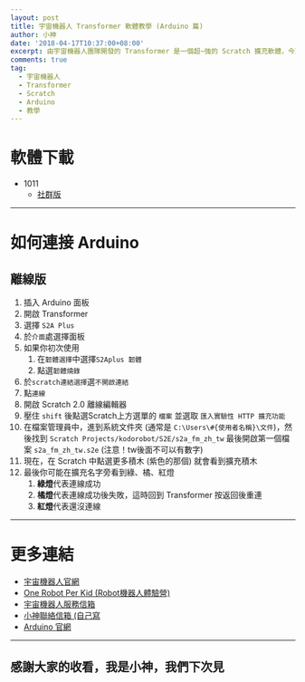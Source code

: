 ```yaml
---
layout: post
title: 宇宙機器人 Transformer 軟體教學 (Arduino 篇)
author: 小神
date: '2018-04-17T10:37:00+08:00'
excerpt: 由宇宙機器人團隊開發的 Transformer 是一個超~強的 Scratch 擴充軟體，今天我就來教大家如何用它來連接 Ardunio
comments: true
tag:
  - 宇宙機器人
  - Transformer
  - Scratch
  - Arduino
  - 教學
---
```

# 軟體下載

* 1011
  * [社群版](/files/transformer-community-2.00-1110.exe)

- - -

# 如何連接 Arduino

## 離線版

1. 插入 Arduino 面板
2. 開啟 Transformer
3. 選擇 `S2A Plus`
4. 於`介面`處選擇面板
5. 如果你初次使用
   1. 在`韌體選擇`中選擇`S2Aplus 韌體`
   2. 點選`韌體燒錄`
6. 於`scratch連結選擇`選`不開啟連結`
7. 點`連線`
8. 開啟 Scratch 2.0 離線編輯器
9. 壓住 `shift` 後點選Scratch上方選單的 `檔案` 並選取 `匯入實驗性 HTTP 擴充功能`
10. 在檔案管理員中，進到系統文件夾 (通常是 `C:\Users\#{使用者名稱}\文件`)，然後找到 `Scratch Projects/kodorobot/S2E/s2a_fm_zh_tw` 最後開啟第一個檔案 `s2a_fm_zh_tw.s2e` (注意！tw後面不可以有數字)
11. 現在，在 Scratch 中點選更多積木 (紫色的那個) 就會看到擴充積木
12. 最後你可能在擴充名字旁看到綠、橘、紅燈
    1. **綠燈**代表連線成功
    2. **橘燈**代表連線成功後失敗，這時回到 Transformer 按返回後重連
    3. **紅燈**代表還沒連線

- - -

# 更多連結

* [宇宙機器人官網](http://kodorobot.com)
* [One Robot Per Kid (Robot機器人體驗營)](https://www.facebook.com/groups/kodorobot/)
* [宇宙機器人服務信箱](mailto:service@kodorobot.com)
* [小神聯絡信箱 (自己寫](mailto:andrew@ccsource.org)
* [Arduino 官網](https://www.arduino.cc/)

- - -

## 感謝大家的收看，我是小神，我們下次見

